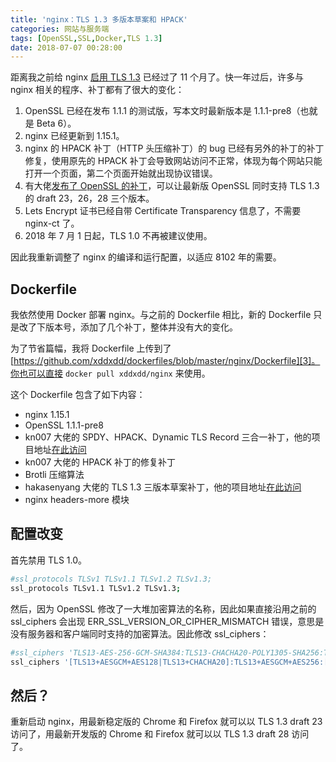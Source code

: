 ```yaml
---
title: 'nginx：TLS 1.3 多版本草案和 HPACK'
categories: 网站与服务端
tags: [OpenSSL,SSL,Docker,TLS 1.3]
date: 2018-07-07 00:28:00
---
```

距离我之前给 nginx [启用 TLS 1.3][1] 已经过了 11 个月了。快一年过后，许多与 nginx 相关的程序、补丁都有了很大的变化：

1. OpenSSL 已经在发布 1.1.1 的测试版，写本文时最新版本是 1.1.1-pre8（也就是 Beta 6）。
2. nginx 已经更新到 1.15.1。
3. nginx 的 HPACK 补丁（HTTP 头压缩补丁）的 bug 已经有另外的补丁的补丁修复，使用原先的 HPACK 补丁会导致网站访问不正常，体现为每个网站只能打开一个页面，第二个页面开始就出现协议错误。
4. 有大佬[发布了 OpenSSL 的补丁][2]，可以让最新版 OpenSSL 同时支持 TLS 1.3 的 draft 23，26，28 三个版本。
5. Lets Encrypt 证书已经自带 Certificate Transparency 信息了，不需要 nginx-ct 了。
6. 2018 年 7 月 1 日起，TLS 1.0 不再被建议使用。

因此我重新调整了 nginx 的编译和运行配置，以适应 8102 年的需要。

Dockerfile
----------

我依然使用 Docker 部署 nginx。与之前的 Dockerfile 相比，新的 Dockerfile 只是改了下版本号，添加了几个补丁，整体并没有大的变化。

为了节省篇幅，我将 Dockerfile 上传到了 [https://github.com/xddxdd/dockerfiles/blob/master/nginx/Dockerfile][3]。你也可以直接 `docker pull xddxdd/nginx` 来使用。

这个 Dockerfile 包含了如下内容：

- nginx 1.15.1
- OpenSSL 1.1.1-pre8
- kn007 大佬的 SPDY、HPACK、Dynamic TLS Record 三合一补丁，他的项目地址[在此访问][4]
- kn007 大佬的 HPACK 补丁的修复补丁
- Brotli 压缩算法
- hakasenyang 大佬的 TLS 1.3 三版本草案补丁，他的项目地址[在此访问][5]
- nginx headers-more 模块

配置改变
-------

首先禁用 TLS 1.0。

```bash
#ssl_protocols TLSv1 TLSv1.1 TLSv1.2 TLSv1.3;
ssl_protocols TLSv1.1 TLSv1.2 TLSv1.3;
```

然后，因为 OpenSSL 修改了一大堆加密算法的名称，因此如果直接沿用之前的 ssl_ciphers 会出现 ERR_SSL_VERSION_OR_CIPHER_MISMATCH 错误，意思是没有服务器和客户端同时支持的加密算法。因此修改 ssl_ciphers：

```bash
#ssl_ciphers 'TLS13-AES-256-GCM-SHA384:TLS13-CHACHA20-POLY1305-SHA256:TLS13-AES-128-GCM-SHA256:TLS13-AES-128-CCM-8-SHA256:TLS13-AES-128-CCM-SHA256:ECDHE-ECDSA-CHACHA20-POLY1305:ECDHE-RSA-CHACHA20-POLY1305:ECDHE-ECDSA-AES128-GCM-SHA256:ECDHE-RSA-AES128-GCM-SHA256:ECDHE-ECDSA-AES256-GCM-SHA384:ECDHE-RSA-AES256-GCM-SHA384:DHE-RSA-AES128-GCM-SHA256:DHE-RSA-AES256-GCM-SHA384:ECDHE-ECDSA-AES128-SHA256:ECDHE-RSA-AES128-SHA256:ECDHE-ECDSA-AES128-SHA:ECDHE-RSA-AES256-SHA384:ECDHE-RSA-AES128-SHA:ECDHE-ECDSA-AES256-SHA384:ECDHE-ECDSA-AES256-SHA:ECDHE-RSA-AES256-SHA:DHE-RSA-AES128-SHA256:DHE-RSA-AES128-SHA:DHE-RSA-AES256-SHA256:DHE-RSA-AES256-SHA:!DSS';
ssl_ciphers '[TLS13+AESGCM+AES128|TLS13+CHACHA20]:TLS13+AESGCM+AES256:[EECDH+ECDSA+AESGCM+AES128|EECDH+ECDSA+CHACHA20]:EECDH+ECDSA+AESGCM+AES256:EECDH+ECDSA+AES128+SHA:EECDH+ECDSA+AES256+SHA:[EECDH+aRSA+AESGCM+AES128|EECDH+aRSA+CHACHA20]:EECDH+aRSA+AESGCM+AES256:EECDH+aRSA+AES128+SHA:EECDH+aRSA+AES256+SHA:RSA+AES128+SHA:RSA+AES256+SHA';
```

然后？
-----

重新启动 nginx，用最新稳定版的 Chrome 和 Firefox 就可以以 TLS 1.3 draft 23 访问了，用最新开发版的 Chrome 和 Firefox 就可以以 TLS 1.3 draft 28 访问了。

  [1]: /article/modify-website/nginx-enable-tls-1-3-fastcgi-pass-version.lantian
  [2]: https://github.com/hakasenyang/openssl-patch
  [3]: https://github.com/xddxdd/dockerfiles/blob/master/nginx/Dockerfile
  [4]: https://github.com/kn007/patch
  [5]: https://github.com/hakasenyang/openssl-patch
